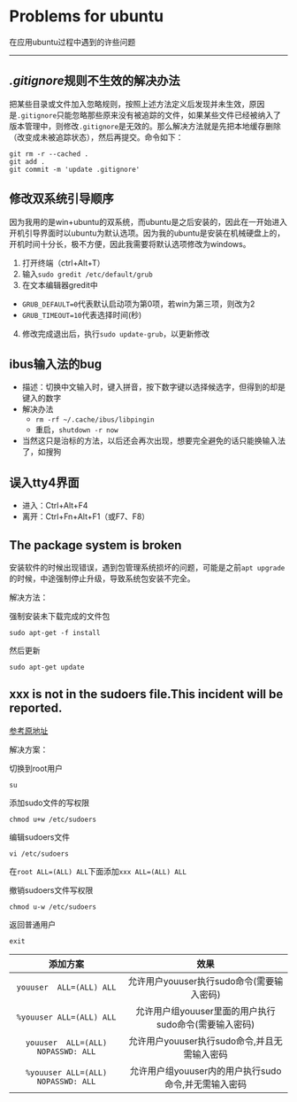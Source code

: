 # Problems for ubuntu

在应用ubuntu过程中遇到的许些问题

***
  
## *.gitignore*规则不生效的解决办法

把某些目录或文件加入忽略规则，按照上述方法定义后发现并未生效，原因是`.gitignore`只能忽略那些原来没有被追踪的文件，如果某些文件已经被纳入了版本管理中，则修改`.gitignore`是无效的。那么解决方法就是先把本地缓存删除（改变成未被追踪状态），然后再提交。命令如下：

    git rm -r --cached .
    git add .
    git commit -m 'update .gitignore'

## 修改双系统引导顺序

因为我用的是win+ubuntu的双系统，而ubuntu是之后安装的，因此在一开始进入开机引导界面时以ubuntu为默认选项。因为我的ubuntu是安装在机械硬盘上的，开机时间十分长，极不方便，因此我需要将默认选项修改为windows。

1. 打开终端（ctrl+Alt+T）
2. 输入`sudo gredit /etc/default/grub`
3. 在文本编辑器gredit中
+ `GRUB_DEFAULT=0`代表默认启动项为第0项，若win为第三项，则改为2
+ `GRUB_TIMEOUT=10`代表选择时间(秒)
4. 修改完成退出后，执行`sudo update-grub`，以更新修改

## ibus输入法的bug

+ 描述：切换中文输入时，键入拼音，按下数字键以选择候选字，但得到的却是键入的数字
+ 解决办法
	+ `rm -rf ~/.cache/ibus/libpingin`
	+ 重启，`shutdown -r now`
+ 当然这只是治标的方法，以后还会再次出现，想要完全避免的话只能换输入法了，如搜狗

## 误入tty4界面

+ 进入：Ctrl+Alt+F4
+ 离开：Ctrl+Fn+Alt+F1（或F7、F8）

## The package system is broken
安装软件的时候出现错误，遇到包管理系统损坏的问题，可能是之前`apt upgrade`的时候，中途强制停止升级，导致系统包安装不完全。

解决方法：

强制安装未下载完成的文件包
```
sudo apt-get -f install
```
然后更新
```
sudo apt-get update
```

## xxx is not in the sudoers file.This incident will be reported.
[参考原地址](http://www.cnblogs.com/xiaochaoyxc/p/6206481.html)

解决方案：

切换到root用户

	su

添加sudo文件的写权限

	chmod u+w /etc/sudoers

编辑sudoers文件

	vi /etc/sudoers

在`root ALL=(ALL) ALL`下面添加`xxx ALL=(ALL) ALL`

撤销sudoers文件写权限

	chmod u-w /etc/sudoers

返回普通用户

	exit


|添加方案|效果|
|:---:|:---:|
|`youuser  ALL=(ALL) ALL`           |允许用户youuser执行sudo命令(需要输入密码)              |
|`%youuser ALL=(ALL) ALL`           |允许用户组youuser里面的用户执行sudo命令(需要输入密码)  |
|`youuser  ALL=(ALL) NOPASSWD: ALL` |允许用户youuser执行sudo命令,并且无需输入密码           |
|`%youuser ALL=(ALL)  NOPASSWD: ALL` |允许用户组youuser内的用户执行sudo命令,并无需输入密码  |



